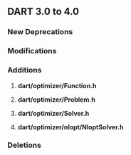 ## DART 3.0 to 4.0

### New Deprecations

### Modifications

### Additions

1. **dart/optimizer/Function.h**

1. **dart/optimizer/Problem.h**

1. **dart/optimizer/Solver.h**

1. **dart/optimizer/nlopt/NloptSolver.h**

### Deletions


